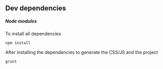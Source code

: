 ## Dev dependencies

##### Node modules
To install all dependencies
```
npm install
```

After installing the dependencies to generate the CSS/JS and the project

```
grunt
```